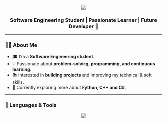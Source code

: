 
<p align="center">
  <img src="https://capsule-render.vercel.app/api?type=waving&color=gradient&height=200&section=header&text=Eng.Salma's%20Profile%20🤍🪐☄️&fontSize=38&fontColor=ffffff&animation=fadeIn&fontAlignY=35" />
</p>


<h3 align="center">Software Engineering Student | Passionate Learner | Future Developer 🚀</h3>

---

<!-- About Me -->
### 👩‍💻 About Me
- 🎓 I’m a **Software Engineering student**.  
- 💡 Passionate about **problem-solving, programming, and continuous learning**.  
- 📚 Interested in **building projects** and improving my technical & soft skills.  
- 🌱 Currently exploring more about **Python, C++ and C#**.  

---

<!-- Languages & Tools -->
### 🚀 Languages & Tools
<p align="center">
  <img src="https://img.shields.io/badge/-Python-000?&logo=Python" />
  <img src="https://img.shields.io/badge/-C++-
